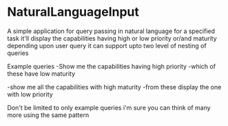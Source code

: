 # NaturalLanguageInput

A simple application for query passing in natural language for a specified task
it'll display the capabilities having high or low priority or/and maturity depending upon user query
it can support upto two level of nesting of queries

Example queries
-Show me the capabilities having high priority
  -which of these have low maturity 
  
-show me all the capabilities with high maturity
  -from these display the one with low priority
  
Don't be limited to only example queries i'm sure you can think of many more using the same pattern
